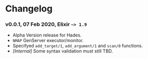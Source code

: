 Changelog
=========


### v0.0.1, 07 Feb 2020, Elixir `~> 1.9`
* Alpha Version release for Hades.
* `NMAP` GenServer executor/monitor.
* Specifyed `add_target/1`, `add_argument/1` and `scan/0` functions.
* *[Internal]* Some syntax validation must still TBD.